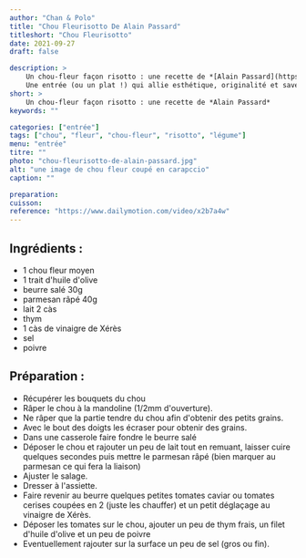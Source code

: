 ```yaml
---
author: "Chan & Polo"
title: "Chou Fleurisotto De Alain Passard"
titleshort: "Chou Fleurisotto"
date: 2021-09-27
draft: false

description: >
    Un chou-fleur façon risotto : une recette de *[Alain Passard](https://www.alain-passard.com/)*.<br />
    Une entrée (ou un plat !) qui allie esthétique, originalité et saveur!
short: >
    Un chou-fleur façon risotto : une recette de *Alain Passard*
keywords: ""

categories: ["entrée"]
tags: ["chou", "fleur", "chou-fleur", "risotto", "légume"]
menu: "entrée"
titre: ""
photo: "chou-fleurisotto-de-alain-passard.jpg"
alt: "une image de chou fleur coupé en carapccio"
caption: ""

preparation: 
cuisson: 
reference: "https://www.dailymotion.com/video/x2b7a4w"
---
```


## Ingrédients :

- 1 chou fleur moyen
- 1 trait d'huile d'olive
- beurre salé 30g
- parmesan râpé 40g
- lait 2 càs
- thym
- 1 càs de vinaigre de Xérès
- sel
- poivre

## Préparation :
- Récupérer les bouquets du chou
- Râper le chou à la mandoline (1/2mm d'ouverture).
- Ne râper que la partie tendre du chou afin d'obtenir des petits grains.
- Avec le bout des doigts les écraser pour obtenir des grains.
- Dans une casserole faire fondre le beurre salé
- Déposer le chou et rajouter un peu de lait tout en remuant, laisser cuire quelques secondes puis mettre le parmesan râpé (bien marquer au parmesan ce qui fera la liaison)
- Ajuster le salage.
- Dresser à l'assiette.
- Faire revenir au beurre quelques petites tomates caviar ou tomates cerises coupées en 2 (juste les chauffer) et un petit déglaçage au vinaigre de Xérès.
- Déposer les tomates sur le chou, ajouter un peu de thym frais, un filet d'huile d'olive et un peu de poivre
- Eventuellement rajouter sur la surface un peu de sel (gros ou fin).


